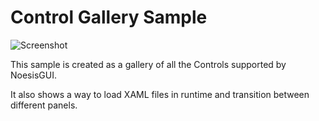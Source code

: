 # Control Gallery Sample

![Screenshot](https://github.com/Noesis/Noesis.github.io/blob/master/NoesisGUI/Samples/ControlGallery/Screenshot.png)

This sample is created as a gallery of all the Controls supported by NoesisGUI.

It also shows a way to load XAML files in runtime and transition between different panels.
